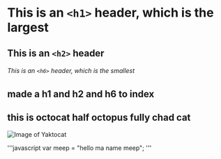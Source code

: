 # This is an `<h1>` header, which is the largest

## This is an `<h2>` header

###### This is an `<h6>` header, which is the smallest

## made a h1 and h2 and h6 to index
## this is octocat half octopus fully chad cat
![Image of Yaktocat](https://octodex.github.com/images/yaktocat.png)

'''javascript
var meep = "hello ma name meep";
'''

